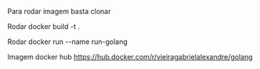 Para rodar imagem basta clonar

Rodar docker build -t <TAG> .

Rodar docker run --name run-golang <TAG>

Imagem docker hub https://hub.docker.com/r/vieiragabrielalexandre/golang
